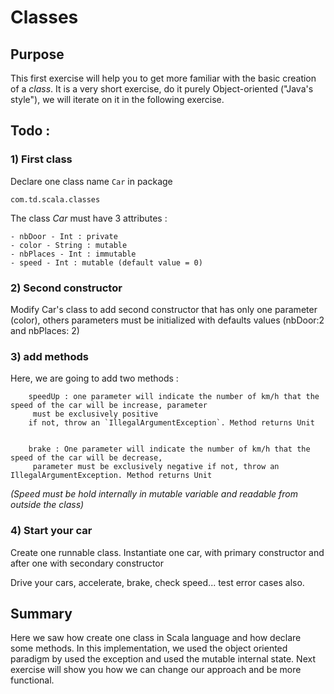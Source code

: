 # Classes

## Purpose

This first exercise will help you to get more familiar with the basic creation of a _class_.
It is a very short exercise, do it purely Object-oriented ("Java's style"), we will iterate on it in the following exercise.

## Todo : 

### 1) First class 

Declare one class name `Car` in package 

    com.td.scala.classes


The class _Car_ must have 3 attributes : 

    - nbDoor - Int : private
    - color - String : mutable
    - nbPlaces - Int : immutable
    - speed - Int : mutable (default value = 0)
    
    
### 2) Second constructor
 
Modify Car's class to add second constructor that has only one parameter (color),
others parameters must be initialized with defaults values (nbDoor:2 and nbPlaces: 2)
    

### 3) add methods 

Here, we are going to add two methods :  

        speedUp : one parameter will indicate the number of km/h that the speed of the car will be increase, parameter
         must be exclusively positive
        if not, throw an `IllegalArgumentException`. Method returns Unit
    
    
        brake : One parameter will indicate the number of km/h that the speed of the car will be decrease,
         parameter must be exclusively negative if not, throw an IllegalArgumentException. Method returns Unit
         
   *(Speed must be hold internally in mutable variable and readable from outside the class)*
   
### 4) Start your car


Create one runnable class. 
Instantiate one car, with primary constructor and after one with secondary constructor

Drive your cars, accelerate, brake, check speed... test error cases also. 

 
## Summary

Here we saw how create one class in Scala language and how declare some methods. In this implementation,
we used the object oriented paradigm by used the exception and used the mutable internal state. 
Next exercise will show you how we can change our approach and be more functional.

